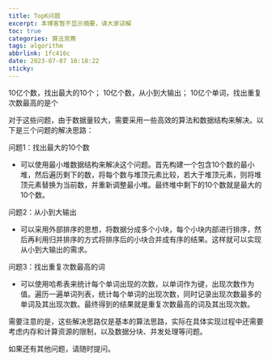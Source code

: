 ```yaml
---
title: TopK问题
excerpt: 本博客暂不显示摘要，请大家谅解
toc: true
categories: 算法竞赛
tags: algorithm
abbrlink: 1fc416c
date: 2023-07-07 16:18:22
sticky:
---
```


10亿个数，找出最大的10个；
10亿个数，从小到大输出；
10亿个单词，找出重复次数最高的是个

对于这些问题，由于数据量较大，需要采用一些高效的算法和数据结构来解决。以下是三个问题的解决思路：

问题1：找出最大的10个数

- 可以使用最小堆数据结构来解决这个问题。首先构建一个包含10个数的最小堆，然后遍历剩下的数，将每个数与堆顶元素比较，若大于堆顶元素，则将堆顶元素替换为当前数，并重新调整最小堆。最终堆中剩下的10个数就是最大的10个数。

问题2：从小到大输出

- 可以采用外部排序的思想，将数据分成多个小块，每个小块内部进行排序，然后再利用归并排序的方式将排序后的小块合并成有序的结果。这样就可以实现从小到大输出的需求。

问题3：找出重复次数最高的词

- 可以使用哈希表来统计每个单词出现的次数，以单词作为键，出现次数作为值。遍历一遍单词列表，统计每个单词的出现次数，同时记录出现次数最多的单词及其出现次数。最终得到的结果就是重复次数最高的词及其出现次数。

需要注意的是，这些解决思路仅是基本的算法思路，实际在具体实现过程中还需要考虑内存和计算资源的限制，以及数据分块、并发处理等问题。

如果还有其他问题，请随时提问。